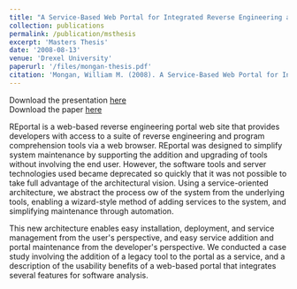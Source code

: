 ```yaml
---
title: "A Service-Based Web Portal for Integrated Reverse Engineering and Program Comprehension"
collection: publications
permalink: /publication/msthesis
excerpt: 'Masters Thesis'
date: '2008-08-13'
venue: 'Drexel University'
paperurl: '/files/mongan-thesis.pdf'
citation: 'Mongan, William M. (2008). A Service-Based Web Portal for Integrated Reverse Engineering and Program Comprehension.  MS Thesis, Drexel University.'
---
```

Download the presentation [here](/files/mongan-thesis-presentation.pdf)  
Download the paper [here](/files/mongan-thesis.pdf)

REportal is a web-based reverse engineering portal web site that provides developers with access to a suite of reverse engineering and program comprehension tools via a web browser. REportal was designed to simplify system maintenance by supporting the addition and upgrading of tools without involving the end user. However, the software tools and server technologies used became deprecated so quickly that it was not possible to take full advantage of the architectural vision.  Using a service-oriented architecture, we abstract the process ow of the system from the underlying tools, enabling a wizard-style method of adding services to the system, and simplifying maintenance through automation.

This new architecture enables easy installation, deployment, and service management from the
user's perspective, and easy service addition and portal maintenance from the developer's perspective. We conducted a case study involving the addition of a legacy tool to the portal as a service, and a description of the usability benefits of a web-based portal that integrates several features for software analysis.